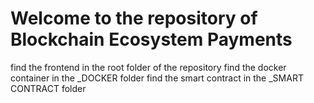 # Welcome to the repository of Blockchain Ecosystem Payments

find the frontend in the root folder of the repository
find the docker container in the  _DOCKER folder
find the smart contract in the _SMART CONTRACT folder
